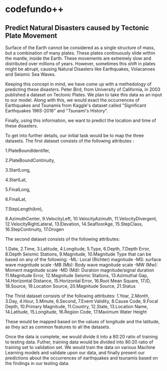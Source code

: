 # codefundo++
## Predict Natural Disasters caused by Tectonic Plate Movement

Surface of the Earth cannot be considered as a single structure of mass, but a combination of many plates. These plates continuously slide within the mantle, inside the Earth. These movements are extremely slow and distributed over millions of years. However, sometimes this shift in plates might be abrupt, causing Natural Disasters like Earthquakes, Volacanoes and Seismic Sea Waves. 

Keeping this concept in mind, we have come up with a methedology of predicting these disasters. Peter Bird, from University of California, in 2003 published a dataset on Tectonic Plates. We plan to take this data as an input to our model. Along with this, we would exact the occurrences of Earthquakes and Tsunamis from Kaggle's dataset called "Significant Earthquakes 1965-2016" and "Tsunami's History".

Finally, using this information, we want to predict the location and time of these disasters.

To get into further details, our initial task would be to map the three datasets. The first dataset consists of the following attributes : 

1.PlateBoundIdentifer,

2.PlateBoundContinuity,

3.StartLong,

4.StartLat,

5.FinalLong,

6.FinalLat,

7.StepLength(km),

8.AzimuthCenter,
9.VelocityLeft,
10.VelocityAzimuth,
11.VelocityDivergent,
12.VelocityRightLateral,
13.Elevation,
14.SeafloorAge,
15.StepClass,
16.StepContinuity,
17.Orogen

The second dataset consists of the following attributes:

1.Date,
2.Time,
3.Latitude,
4.Longitude,
5.Type,
6.Depth,
7.Depth Error,
8.Depth Seismic Stations,
9.Magnitude,
10.Magnitude Type that can be based on any of the following:
  -ML: Local (Richter) magnitude
  -MS: surface wave magnitude scale
  -MB (Mb): Body wave magnitude scale
  -MW (Mw): Moment magnitude scale
  -MD (Md): Duration magnitude/signal duration
11.Magnitude Error,
12.Magnitude Seismic Stations,
13.Azimuthal Gap,
14.Horizontal Distance,
15.Horizontal Error,
16.Root Mean Square,
17.ID,
18.Source,
19.Location Source,
20.Magnitude Source,
21.Status

The Thrid dataset consists of the following attributes: 
1.Year,
2.Month,
3.Day,
4.Hour,
5.Minute,
6.Second,
7.Event Validity,
8.Cause Code,
9.Focal Depth,
10.Primary Magnitude,
11.Country,
12.State,
13.Location Name,
14.Latitude,
15.Longitude,
16.Region Code,
17.Maximum Water Height

These would be mapped based on the values of longitude and the latitude, as they act as common features to all the datasets.

Once the data is complete, we would divide it into a 80:20 ratio of training to testing data. Futher, training data would be divided into 80:20 ratio of training set to validation set. We would train the data on various Machine Learning models and validate upon our data, and finally present our predictions about the occurrences of earthquakes and tsunamis based on the findings in our testing data.
